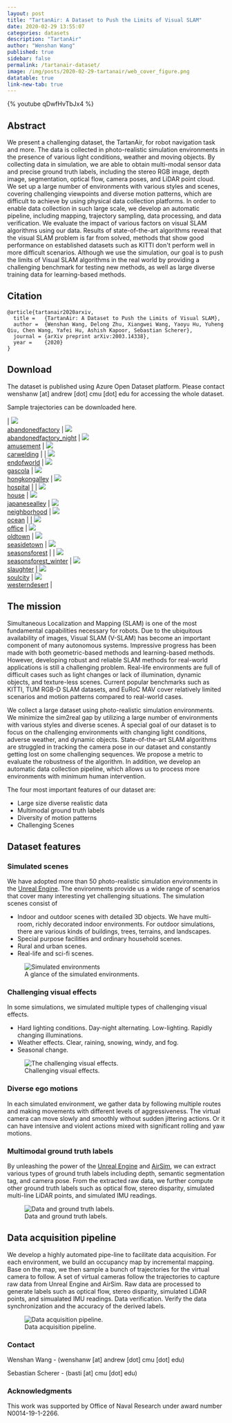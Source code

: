 ```yaml
---
layout: post
title: "TartanAir: A Dataset to Push the Limits of Visual SLAM"
date: 2020-02-29 13:55:07
categories: datasets
description: "TartanAir"
author: "Wenshan Wang"
published: true
sidebar: false
permalink: /tartanair-dataset/
image: /img/posts/2020-02-29-tartanair/web_cover_figure.png
datatable: true
link-new-tab: true
---
```


{% youtube qDwfHvTbJx4 %}

## Abstract ## 

We present a challenging dataset, the TartanAir, for robot navigation task and more. The data is collected in photo-realistic simulation environments in the presence of various light conditions, weather and moving objects. By collecting data in simulation, we are able to obtain multi-modal sensor data and precise ground truth labels, including the stereo RGB image, depth image, segmentation, optical flow, camera poses, and LiDAR point cloud. We set up a large number of environments with various styles and scenes, covering challenging viewpoints and diverse motion patterns, which are difficult to achieve by using physical data collection platforms. In order to enable data collection in such large scale, we develop an automatic pipeline, including mapping, trajectory sampling, data processing, and data verification. We evaluate the impact of various factors on visual SLAM algorithms using our data. Results of state-of-the-art algorithms reveal that the visual SLAM problem is far from solved, methods that show good performance on established datasets such as KITTI don't perform well in more difficult scenarios. Although we use the simulation, our goal is to push the limits of Visual SLAM algorithms in the real world by providing a challenging benchmark for testing new methods, as well as large diverse training data for learning-based methods. 

## Citation ## 

```
@article{tartanair2020arxiv,
  title =   {TartanAir: A Dataset to Push the Limits of Visual SLAM},
  author =  {Wenshan Wang, Delong Zhu, Xiangwei Wang, Yaoyu Hu, Yuheng Qiu, Chen Wang, Yafei Hu, Ashish Kapoor, Sebastian Scherer},
  journal = {arXiv preprint arXiv:2003.14338},
  year =    {2020}
}
```

## Download

The dataset is published using Azure Open Dataset platform. Please contact wenshanw [at] andrew [dot] cmu [dot] edu for accessing the whole dataset. 

Sample trajectories can be downloaded here. 

| <img src="/img/posts/2020-02-29-tartanair/abandonedfactory.gif" /> <br/> [abandonedfactory](http://dummy) | <img src="/img/posts/2020-02-29-tartanair/abandonedfactory_night.gif" /> <br/> [abandonedfactory_night](http://dummy) | <img src="/img/posts/2020-02-29-tartanair/amusement.gif" /> <br/> [amusement](http://dummy) | <img src="/img/posts/2020-02-29-tartanair/carwelding.gif" /> <br/> [carwelding](http://dummy) | 
| <img src="/img/posts/2020-02-29-tartanair/endofworld.gif" /> <br/> [endofworld](http://dummy) | <img src="/img/posts/2020-02-29-tartanair/gascola.gif" /> <br/> [gascola](http://dummy) | <img src="/img/posts/2020-02-29-tartanair/hongkongalley.gif" /> <br/> [hongkongalley](http://dummy) | <img src="/img/posts/2020-02-29-tartanair/hospital.gif" /> <br/> [hospital](http://dummy) |
| <img src="/img/posts/2020-02-29-tartanair/house.gif" /> <br/> [house](http://dummy) | <img src="/img/posts/2020-02-29-tartanair/jananesealley.gif" /> <br/> [japanesealley](http://dummy) | <img src="/img/posts/2020-02-29-tartanair/neighborhood.gif" /> <br/> [neighborhood](http://dummy) | <img src="/img/posts/2020-02-29-tartanair/ocean.gif" /> <br/> [ocean](http://dummy) |
| <img src="/img/posts/2020-02-29-tartanair/office.gif" /> <br/> [office](http://dummy) | <img src="/img/posts/2020-02-29-tartanair/oldtown.gif" /> <br/> [oldtown](http://dummy) | <img src="/img/posts/2020-02-29-tartanair/seasidetown.gif" /> <br/> [seasidetown](http://dummy) | <img src="/img/posts/2020-02-29-tartanair/seasonsforest.gif" /> <br/> [seasonsforest](http://dummy) |
| <img src="/img/posts/2020-02-29-tartanair/seasonsforest_winter.gif" /> <br/> [seasonsforest_winter](http://dummy) | <img src="/img/posts/2020-02-29-tartanair/slaughter.gif" /> <br/> [slaughter](http://dummy) | <img src="/img/posts/2020-02-29-tartanair/soulcity.gif" /> <br/> [soulcity](http://dummy) | <img src="/img/posts/2020-02-29-tartanair/westerndesert.gif" /> <br/> [westerndesert](http://dummy) |

## The mission ##

Simultaneous Localization and Mapping (SLAM) is one of the most fundamental capabilities necessary for robots. Due to the ubiquitous availability of images, Visual SLAM (V-SLAM) has become an important component of many autonomous systems. Impressive progress has been made with both geometric-based methods and learning-based methods. However, developing robust and reliable SLAM methods for real-world applications is still a challenging problem. Real-life environments are full of difficult cases such as light changes or lack of illumination, dynamic objects, and texture-less scenes. Current popular benchmarks such as KITTI, TUM RGB-D SLAM datasets, and EuRoC MAV cover relatively limited scenarios and motion patterns compared to real-world cases. 

We collect a large dataset using photo-realistic simulation environments. We minimize the sim2real gap by utilizing a large number of environments with various styles and diverse scenes. A special goal of our dataset is to focus on the challenging environments with changing light conditions, adverse weather, and dynamic objects. State-of-the-art SLAM algorithms are struggled in tracking the camera pose in our dataset and constantly getting lost on some challenging sequences. We propose a metric to evaluate the robustness of the algorithm. In addition, we develop an automatic data collection pipeline, which allows us to process more environments with minimum human intervention. 

The four most important features of our dataset are: 

- Large size diverse realistic data
- Multimodal ground truth labels
- Diversity of motion patterns
- Challenging Scenes

<!-- <span style="color:red"> A youtube video should go here. </span> -->


## Dataset features ##

### Simulated scenes ###
We have adopted more than 50 photo-realistic simulation environments in the [Unreal Engine][UnrealEngine]. The environments provide us a wide range of scenarios that cover many interesting yet challenging situations. The simulation scenes consist of

[UnrealEngine]: https://www.unrealengine.com/

- Indoor and outdoor scenes with detailed 3D objects. We have multi-room, richly decorated indoor environments. For outdoor simulations, there are various kinds of buildings, trees, terrains, and landscapes.
- Special purpose facilities and ordinary household scenes.
- Rural and urban scenes.
- Real-life and sci-fi scenes.

<figure>
 <img src="/img/posts/2020-02-29-tartanair/environments.png" alt="Simulated environments" />
 <figcaption>
 A glance of the simulated environments.
 </figcaption>
</figure>

### Challenging visual effects ###
In some simulations, we simulated multiple types of challenging visual effects.

- Hard lighting conditions. Day-night alternating. Low-lighting. Rapidly changing illuminations.
- Weather effects. Clear, raining, snowing, windy, and fog.
- Seasonal change.

<figure>
 <img src="/img/posts/2020-02-29-tartanair/visual_effects.png" alt="The challenging visual effects." />
 <figcaption>
 Challenging visual effects.
 </figcaption>
</figure>

### Diverse ego motions ###

In each simulated environment, we gather data by following multiple routes and making movements with different levels of aggressiveness. The virtual camera can move slowly and smoothly without sudden jittering actions. Or it can have intensive and violent actions mixed with significant rolling and yaw motions.


### Multimodal ground truth labels ###

By unleashing the power of the [Unreal Engine][UnrealEngine] and [AirSim][AirSimSite], we can extract various types of ground truth labels including depth, semantic segmentation tag, and camera pose. From the extracted raw data, we further compute other ground truth labels such as optical flow, stereo disparity, simulated multi-line LiDAR points, and simulated IMU readings.

[AirSimSite]: https://github.com/microsoft/AirSim

<figure>
 <img src="/img/posts/2020-02-29-tartanair/multimodal_data_20200301.png" alt="Data and ground truth labels." />
 <figcaption>
 Data and ground truth labels.
 </figcaption>
</figure>

## Data acquisition pipeline ##

We develop a highly automated pipe-line to facilitate data acquisition. For each environment, we build an occupancy map by incremental mapping. Base on the map, we then sample a bunch of trajectories for the virtual camera to follow. A set of virtual cameras follow the trajectories to capture raw data from Unreal Engine and AirSim. Raw data are processed to generate labels such as optical flow, stereo disparity, simulated LiDAR points, and simualated IMU readings. Data verification. Verify the data synchronization and the accuracy of the derived labels.

<figure>
 <img src="/img/posts/2020-02-29-tartanair/pipeline_20200301.png" alt="Data acquisition pipeline." />
 <figcaption>
 Data acquisition pipeline.
 </figcaption>
</figure>

<!-- **<span style="color: #800000;">Please refer to the *Download* section below to download the dataset and the code.</span>**
 -->
### Contact

Wenshan Wang - (wenshanw [at] andrew [dot] cmu [dot] edu) 

Sebastian Scherer - (basti [at] cmu [dot] edu)

### Acknowledgments 

This work was supported by Office of Naval Research under award number N0014-19-1-2266.
